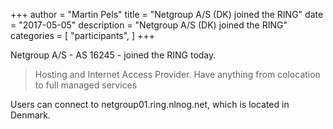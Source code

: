 +++
author = "Martin Pels"
title = "Netgroup A/S (DK) joined the RING"
date = "2017-05-05"
description = "Netgroup A/S (DK) joined the RING"
categories = [
    "participants",
]
+++

Netgroup A/S - AS 16245 - joined the RING today.

> Hosting and Internet Access Provider. Have anything from colocation to full managed services

Users can connect to netgroup01.ring.nlnog.net, which is located in Denmark.

